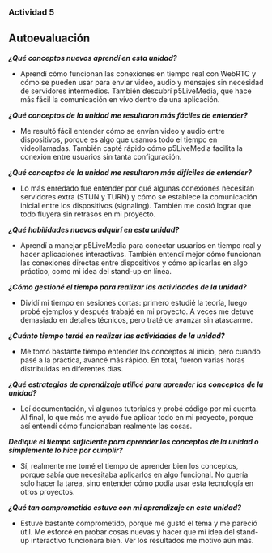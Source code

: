 ### Actividad 5

## Autoevaluación

***¿Qué conceptos nuevos aprendí en esta unidad?***
- Aprendí cómo funcionan las conexiones en tiempo real con WebRTC y cómo se pueden usar para enviar video, audio y mensajes sin necesidad de servidores intermedios.
También descubrí p5LiveMedia, que hace más fácil la comunicación en vivo dentro de una aplicación.

***¿Qué conceptos de la unidad me resultaron más fáciles de entender?***
- Me resultó fácil entender cómo se envían video y audio entre dispositivos, porque es algo que usamos todo el tiempo en videollamadas.
También capté rápido cómo p5LiveMedia facilita la conexión entre usuarios sin tanta configuración.

***¿Qué conceptos de la unidad me resultaron más difíciles de entender?***
- Lo más enredado fue entender por qué algunas conexiones necesitan servidores extra (STUN y TURN) y cómo se establece la comunicación inicial entre los dispositivos (signaling).
También me costó lograr que todo fluyera sin retrasos en mi proyecto.

***¿Qué habilidades nuevas adquirí en esta unidad?***
- Aprendí a manejar p5LiveMedia para conectar usuarios en tiempo real y hacer aplicaciones interactivas. También entendí mejor cómo funcionan las conexiones directas entre
dispositivos y cómo aplicarlas en algo práctico, como mi idea del stand-up en línea.

***¿Cómo gestioné el tiempo para realizar las actividades de la unidad?***
- Dividí mi tiempo en sesiones cortas: primero estudié la teoría, luego probé ejemplos y después trabajé en mi proyecto. A veces me detuve demasiado en detalles técnicos,
pero traté de avanzar sin atascarme.

***¿Cuánto tiempo tardé en realizar las actividades de la unidad?***
- Me tomó bastante tiempo entender los conceptos al inicio, pero cuando pasé a la práctica, avancé más rápido. En total, fueron varias horas distribuidas en diferentes días.

***¿Qué estrategias de aprendizaje utilicé para aprender los conceptos de la unidad?***
- Leí documentación, vi algunos tutoriales y probé código por mi cuenta. Al final, lo que más me ayudó fue aplicar todo en mi proyecto, porque así entendí cómo funcionaban realmente
las cosas.

***Dediqué el tiempo suficiente para aprender los conceptos de la unidad o simplemente lo hice por cumplir?***
- Sí, realmente me tomé el tiempo de aprender bien los conceptos, porque sabía que necesitaba aplicarlos en algo funcional. No quería solo hacer la tarea, sino entender cómo podía
usar esta tecnología en otros proyectos.

***¿Qué tan comprometido estuve con mi aprendizaje en esta unidad?***
- Estuve bastante comprometido, porque me gustó el tema y me pareció útil. Me esforcé en probar cosas nuevas y hacer que mi idea del stand-up interactivo funcionara bien.
Ver los resultados me motivó aún más.






















